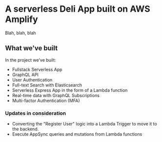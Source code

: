# A serverless Deli App built on AWS Amplify

Blah, blah, blah

## What we've built

In the project we've built:
- Fullstack Serverless App
- GraphQL API
- User Authentication
- Full-text Search with Elasticsearch
- Serverless Express App in the form of a Lambda function
- Real-time data with GraphQL Subscriptions
- Multi-factor Authentication (MFA)

### Updates in consideration
- Converting the "Register User" logic into a Lambda Trigger to move it to the backend.
- Execute AppSync queries and mutations from Lambda functions
